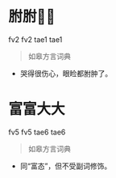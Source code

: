 # 胕胕𢪯𢪯
fv2 fv2 tae1 tae1
> 如皋方言词典
- 哭得很伤心，眼睑都胕肿了。

# 富富大大
fv5 fv5 tae6 tae6
> 如皋方言词典
- 同“富态”，但不受副词修饰。
